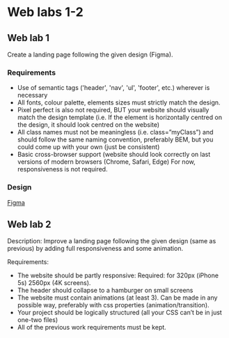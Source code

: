 # Web labs 1-2

## Web lab 1

Create a landing page following the given design (Figma).

### Requirements

- Use of semantic tags ('header', 'nav', 'ul', 'footer', etc.) wherever is necessary
- All fonts, colour palette, elements sizes must strictly match the design.
- Pixel perfect is also not required, BUT your website should visually match the design template (i.e. If the element is horizontally centred on the design, it should look centred on the website)
- All class names must not be meaningless (i.e. class=”myClass”) and should follow the same naming convention, preferably BEM, but you could come up with your own (just be consistent)
- Basic cross-browser support (website should look correctly on last versions of modern browsers (Chrome, Safari, Edge)
For now, responsiveness is not required.

### Design

[Figma](https://www.figma.com/file/XHYmp9yKTxcOQD5zFAbKQH/LabWork1-V2?node-id=3%3A2)


## Web lab 2

Description: Improve a landing page following the given design (same as previous) by adding full responsiveness and some animation.

Requirements:

- The website should be partly responsive:
Required: for 320px (iPhone 5s)  2560px (4K screens).
- The header should collapse to a hamburger on small screens
- The website must contain animations (at least 3). Can be made in any possible way, preferably with css properties (animation/transition).
- Your project should be logically structured (all your CSS can’t be in just one-two files)
- All of the previous work requirements must be kept.
